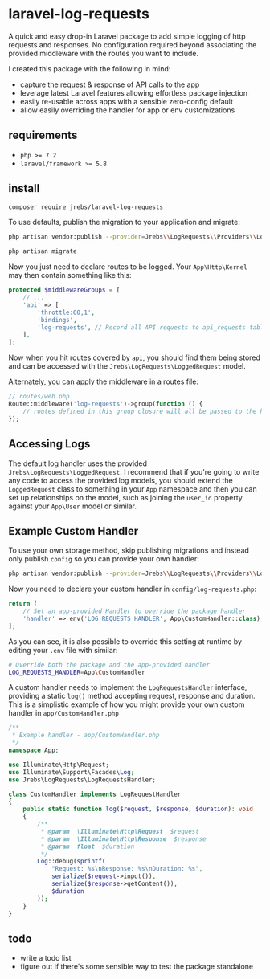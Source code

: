# laravel-log-requests

A quick and easy drop-in Laravel package to add simple logging of http
requests and responses. No configuration required beyond associating the
provided middleware with the routes you want to include.

I created this package with the following in mind:
* capture the request & response of API calls to the app
* leverage latest Laravel features allowing effortless package injection
* easily re-usable across apps with a sensible zero-config default
* allow easily overriding the handler for app or env customizations

## requirements
* `php >= 7.2`
* `laravel/framework >= 5.8`

## install

```sh
composer require jrebs/laravel-log-requests
```

To use defaults, publish the migration to your application and migrate:

```sh
php artisan vendor:publish --provider=Jrebs\\LogRequests\\Providers\\LogRequestsServiceProvider

php artisan migrate
```

Now you just need to declare routes to be logged. Your `App\Http\Kernel` may
then contain something like this:

```php
protected $middlewareGroups = [
    // ...
    'api' => [
        'throttle:60,1',
        'bindings',
        'log-requests', // Record all API requests to api_requests table
    ],
];
```

Now when you hit routes covered by `api`, you should find them being
stored and can be accessed with the `Jrebs\LogRequests\LoggedRequest` model.

Alternately, you can apply the middleware in a routes file:
```php
// routes/web.php
Route::middleware('log-requests')->group(function () {
    // routes defined in this group closure will all be passed to the handler
});
```

## Accessing Logs

The default log handler uses the provided `Jrebs\LogRequests\LoggedRequest`.
I recommend that if you're going to write any code to access the provided
log models, you should extend the `LoggedRequest` class to something in your
`App` namespace and then you can set up relationships on the model, such as
joining the `user_id` property against your `App\User` model or similar.

## Example Custom Handler

To use your own storage method, skip publishing migrations and
instead only publish `config` so you can provide your own handler:

```sh
php artisan vendor:publish --provider=Jrebs\\LogRequests\\Providers\\LogRequestsServiceProvider --tag=config
```

Now you need to declare your custom handler in `config/log-requests.php`:

```php
return [
    // Set an app-provided Handler to override the package handler
    'handler' => env('LOG_REQUESTS_HANDLER', App\CustomHandler::class),
];
```

As you can see, it is also possible to override this setting at runtime by
editing your `.env` file with similar:

```sh
# Override both the package and the app-provided handler
LOG_REQUESTS_HANDLER=App\CustomHandler
```

A custom handler needs to implement the `LogRequestsHandler` interface,
providing a static `log()` method accepting request, response and duration.
This is a simplistic example of how you might provide your own custom handler
in `app/CustomHandler.php`

```php
/**
 * Example handler - app/CustomHandler.php
 */
namespace App;

use Illuminate\Http\Request;
use Illuminate\Support\Facades\Log;
use Jrebs\LogRequests\LogRequestsHandler;

class CustomHandler implements LogRequestHandler
{
    public static function log($request, $response, $duration): void
    {
        /**
         * @param  \Illuminate\Http\Request  $request
         * @param  \Illuminate\Http\Response  $response
         * @param  float  $duration
         */
        Log::debug(sprintf(
            "Request: %s\nResponse: %s\nDuration: %s",
            serialize($request->input()),
            serialize($response->getContent()),
            $duration
        ));
    }
}
```

## todo
* write a todo list
* figure out if there's some sensible way to test the package standalone
